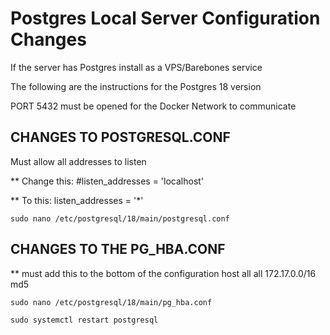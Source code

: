 # Postgres Local Server Configuration Changes

If the server has Postgres install as a VPS/Barebones service

The following are the instructions for the Postgres 18 version

PORT 5432 must be opened for the Docker Network to communicate


## CHANGES TO POSTGRESQL.CONF

Must allow all addresses to listen

** Change this:
#listen_addresses = 'localhost' 

** To this:
listen_addresses = '*'

```
sudo nano /etc/postgresql/18/main/postgresql.conf
```

## CHANGES TO THE PG_HBA.CONF

** must add this to the bottom of the configuration
host all all 172.17.0.0/16 md5


```
sudo nano /etc/postgresql/18/main/pg_hba.conf
```

```
sudo systemctl restart postgresql
```